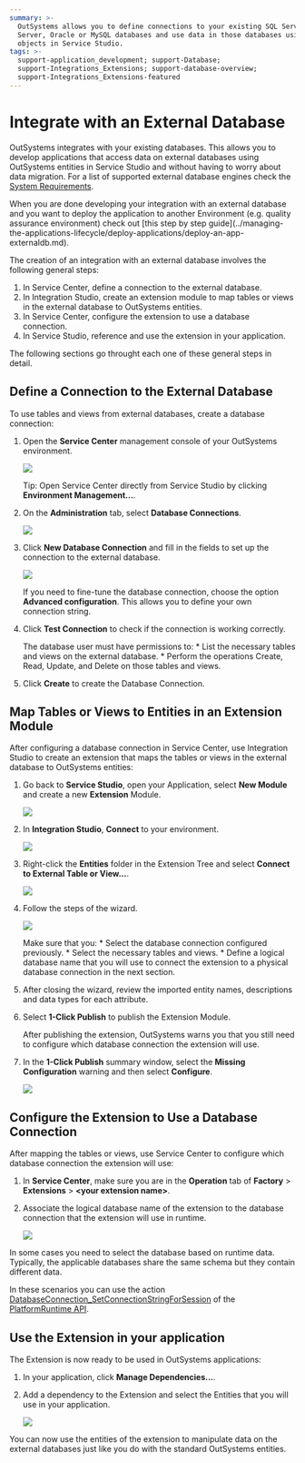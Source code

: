 ```yaml
---
summary: >-
  OutSystems allows you to define connections to your existing SQL Server, Azure
  Server, Oracle or MySQL databases and use data in those databases using visual
  objects in Service Studio.
tags: >-
  support-application_development; support-Database;
  support-Integrations_Extensions; support-database-overview;
  support-Integrations_Extensions-featured
---
```


# Integrate with an External Database

OutSystems integrates with your existing databases. This allows you to develop applications that access data on external databases using OutSystems entities in Service Studio and without having to worry about data migration. For a list of supported external database engines check the [System Requirements](../setup/system-requirements.md#integration-with-external-systems).

 When you are done developing your integration with an external database and you want to deploy the application to another Environment \(e.g. quality assurance environment\) check out \[this step by step guide\]\(../managing-the-applications-lifecycle/deploy-applications/deploy-an-app-externaldb.md\).

The creation of an integration with an external database involves the following general steps:

1. In Service Center, define a connection to the external database.
2. In Integration Studio, create an extension module to map tables or views in the external database to OutSystems entities.
3. In Service Center, configure the extension to use a database connection.
4. In Service Studio, reference and use the extension in your application.

The following sections go throught each one of these general steps in detail.

## Define a Connection to the External Database

To use tables and views from external databases, create a database connection:

1. Open the **Service Center** management console of your OutSystems environment.

   ![](https://github.com/danielmarquespt/docs-product/tree/e7ea3f444d5129dab245c69ab72ae091554bc4fb/src/extensibility-and-integration/images/connect-external-db-0.png?width=800)

   Tip: Open Service Center directly from Service Studio by clicking **Environment Management...**.

2. On the **Administration** tab, select **Database Connections**.

   ![](https://github.com/danielmarquespt/docs-product/tree/e7ea3f444d5129dab245c69ab72ae091554bc4fb/src/extensibility-and-integration/images/connect-external-db-new-connection-sc.png?width=1000)

3. Click **New Database Connection** and fill in the fields to set up the connection to the external database.

   ![](https://github.com/danielmarquespt/docs-product/tree/e7ea3f444d5129dab245c69ab72ae091554bc4fb/src/extensibility-and-integration/images/connect-external-db-create-connection-sc.png?width=1000)

   If you need to fine-tune the database connection, choose the option **Advanced configuration**. This allows you to define your own connection string.

4. Click **Test Connection** to check if the connection is working correctly.

    The database user must have permissions to: \* List the necessary tables and views on the external database. \* Perform the operations Create, Read, Update, and Delete on those tables and views.

5. Click **Create** to create the Database Connection.

## Map Tables or Views to Entities in an Extension Module

After configuring a database connection in Service Center, use Integration Studio to create an extension that maps the tables or views in the external database to OutSystems entities:

1. Go back to **Service Studio**, open your Application, select **New Module** and create a new **Extension** Module.

   ![](https://github.com/danielmarquespt/docs-product/tree/e7ea3f444d5129dab245c69ab72ae091554bc4fb/src/extensibility-and-integration/images/connect-external-db-03.png?width=800)

2. In **Integration Studio**, **Connect** to your environment.

   ![](https://github.com/danielmarquespt/docs-product/tree/e7ea3f444d5129dab245c69ab72ae091554bc4fb/src/extensibility-and-integration/images/connect-external-db-003.png?width=400)

3. Right-click the **Entities** folder in the Extension Tree and select **Connect to External Table or View...**.

   ![](https://github.com/danielmarquespt/docs-product/tree/e7ea3f444d5129dab245c69ab72ae091554bc4fb/src/extensibility-and-integration/images/connect-external-db-3.png?width=1000)

4. Follow the steps of the wizard.

   ![](https://github.com/danielmarquespt/docs-product/tree/e7ea3f444d5129dab245c69ab72ae091554bc4fb/src/extensibility-and-integration/images/connect-external-db-4.png?width=600)

    Make sure that you: \* Select the database connection configured previously. \* Select the necessary tables and views. \* Define a logical database name that you will use to connect the extension to a physical database connection in the next section.

5. After closing the wizard, review the imported entity names, descriptions and data types for each attribute.
6. Select **1-Click Publish** to publish the Extension Module.

   After publishing the extension, OutSystems warns you that you still need to configure which database connection the extension will use.

7. In the **1-Click Publish** summary window, select the **Missing Configuration** warning and then select **Configure**.

   ![](https://github.com/danielmarquespt/docs-product/tree/e7ea3f444d5129dab245c69ab72ae091554bc4fb/src/extensibility-and-integration/images/connect-external-db-5.png?width=600)

## Configure the Extension to Use a Database Connection

After mapping the tables or views, use Service Center to configure which database connection the extension will use:

1. In **Service Center**, make sure you are in the **Operation** tab of **Factory** &gt; **Extensions** &gt; **&lt;your extension name&gt;**.
2. Associate the logical database name of the extension to the database connection that the extension will use in runtime.

   ![](https://github.com/danielmarquespt/docs-product/tree/e7ea3f444d5129dab245c69ab72ae091554bc4fb/src/extensibility-and-integration/images/connect-external-db-configure-extension-sc.png?width=1000)

In some cases you need to select the database based on runtime data. Typically, the applicable databases share the same schema but they contain different data.

In these scenarios you can use the action [DatabaseConnection\_SetConnectionStringForSession](https://github.com/danielmarquespt/docs-product/tree/e7ea3f444d5129dab245c69ab72ae091554bc4fb/src/ref/apis/auto/platformruntime-api.final.md#DatabaseConnection_SetConnectionStringForSession%3E) of the [PlatformRuntime API](https://github.com/danielmarquespt/docs-product/tree/e7ea3f444d5129dab245c69ab72ae091554bc4fb/src/ref/apis/auto/platformruntime-api.final.md%3E).

## Use the Extension in your application

The Extension is now ready to be used in OutSystems applications:

1. In your application, click **Manage Dependencies...**.
2. Add a dependency to the Extension and select the Entities that you will use in your application.

   ![](https://github.com/danielmarquespt/docs-product/tree/e7ea3f444d5129dab245c69ab72ae091554bc4fb/src/extensibility-and-integration/images/connect-external-db-7.png?width=600)

You can now use the entities of the extension to manipulate data on the external databases just like you do with the standard OutSystems entities.

